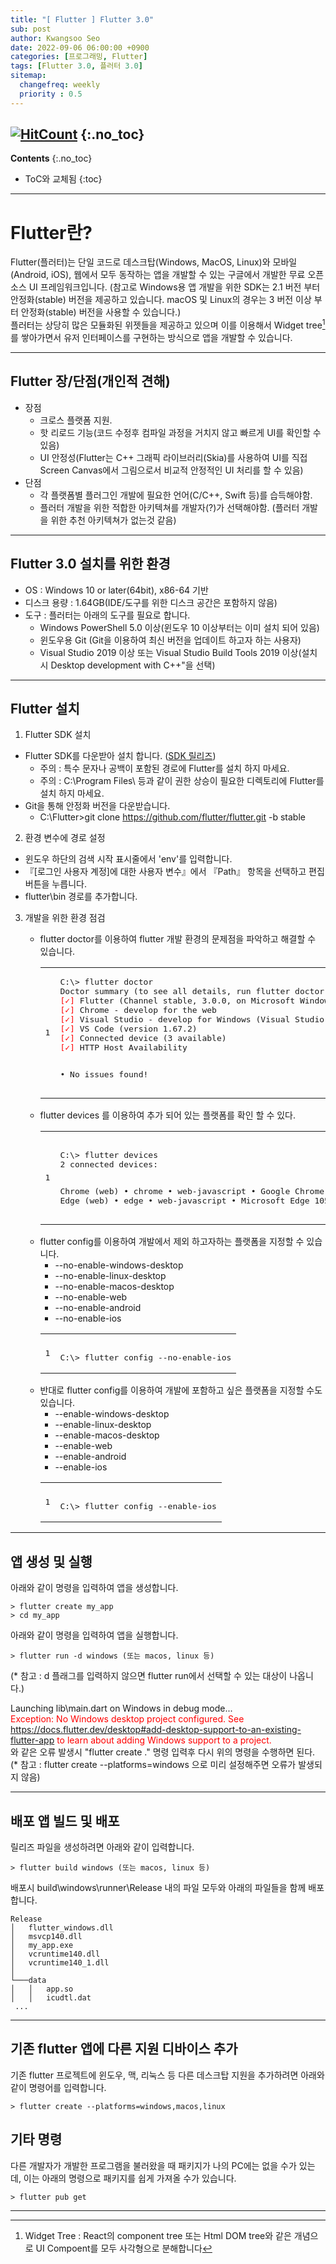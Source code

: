 ```yaml
---
title: "[ Flutter ] Flutter 3.0" 
sub: post
author: Kwangsoo Seo
date: 2022-09-06 06:00:00 +0900
categories: [프로그래밍, Flutter]
tags: [Flutter 3.0, 플러터 3.0]
sitemap:
  changefreq: weekly
  priority : 0.5
---
```

[![HitCount](https://hits.dwyl.com/MonosLab/post13.svg?style=flat-square)](http://hits.dwyl.com/MonosLab/post13)
{:.no_toc}
---
**Contents**
{:.no_toc}

* ToC와 교체됨
{:toc}  

---  
# Flutter란?   
Flutter(플러터)는 단일 코드로 데스크탑(Windows, MacOS, Linux)와 모바일(Android, iOS), 웹에서 모두 동작하는 앱을 개발할 수 있는 구글에서 개발한 무료 오픈 소스 UI 프레임워크입니다. (참고로 Windows용 앱 개발을 위한 SDK는 2.1 버전 부터 안정화(stable) 버전을 제공하고 있습니다. macOS 및 Linux의 경우는 3 버전 이상 부터 안정화(stable) 버전을 사용할 수 있습니다.)   
플러터는 상당히 많은 모듈화된 위젯들을 제공하고 있으며 이를 이용해서 Widget tree[^footnote_1]를 쌓아가면서 유저 인터페이스를 구현하는 방식으로 앱을 개발할 수 있습니다.

---   

## Flutter 장/단점(개인적 견해)
* 장점
  * 크로스 플랫폼 지원.
  * 핫 리로드 기능(코드 수정후 컴파일 과정을 거치지 않고 빠르게 UI를 확인할 수 있음)
  * UI 안정성(Flutter는 C++ 그래픽 라이브러리(Skia)를 사용하여 UI를 직접 Screen Canvas에서 그림으로서 비교적 안정적인 UI 처리를 할 수 있음)
* 단점
  * 각 플랫폼별 플러그인 개발에 필요한 언어(C/C++, Swift 등)를 습득해야함.
  * 플러터 개발을 위한 적합한 아키텍쳐를 개발자(?)가 선택해야함. (플러터 개발을 위한 추천 아키텍쳐가 없는것 같음)

---

## Flutter 3.0 설치를 위한 환경   
* OS : Windows 10 or later(64bit), x86-64 기반   
* 디스크 용량 : 1.64GB(IDE/도구를 위한 디스크 공간은 포함하지 않음)   
* 도구 : 플러터는 아래의 도구를 필요로 합니다.   
  * Windows PowerShell 5.0 이상(윈도우 10 이상부터는 이미 설치 되어 있음)   
  * 윈도우용 Git (Git을 이용하여 최신 버전을 업데이트 하고자 하는 사용자)   
  * Visual Studio 2019 이상 또는 Visual Studio Build Tools 2019 이상(설치시 Desktop development with C++"을 선택)   

---   

## Flutter 설치  
1. Flutter SDK 설치  
* Flutter SDK를 다운받아 설치 합니다. (<a href="https://docs.flutter.dev/development/tools/sdk/releases?tab=windows">SDK 릴리즈</a>)  
  * 주의 : 특수 문자나 공백이 포함된 경로에 Flutter를 설치 하지 마세요.  
  * 주의 : C:\Program Files\ 등과 같이 권한 상승이 필요한 디렉토리에 Flutter를 설치 하지 마세요.  
* Git을 통해 안정화 버전을 다운받습니다.  
  * C:\Flutter>git clone https://github.com/flutter/flutter.git -b stable  
2. 환경 변수에 경로 설정  
* 윈도우 하단의 검색 시작 표시줄에서 'env'를 입력합니다. 
* 『[로그인 사용자 계정]에 대한 사용자 변수』에서 『Path』 항목을 선택하고 편집 버튼을 누릅니다. 
* flutter\bin 경로를 추가합니다. 
3. 개발을 위한 환경 점검
<ol><ul><li>flutter doctor를 이용하여 flutter 개발 환경의 문제점을 파악하고 해결할 수 있습니다.</li>
<div class="language-plaintext highlighter-rouge">
<div class="highlight"><code><table class="rouge-table"><tbody><tr><td class="rouge-gutter gl"><pre class="lineno">1
</pre></td><td class="rouge-code"><pre>
C:\&gt; flutter doctor
Doctor summary (to see all details, run flutter doctor -v):
<span style="color:red">[✓]</span> Flutter (Channel stable, 3.0.0, on Microsoft Windows [Version 10.0.19044.1706], locale en-US)
<span style="color:red">[✓]</span> Chrome - develop for the web
<span style="color:red">[✓]</span> Visual Studio - develop for Windows (Visual Studio Professional 2022 17.2.0)
<span style="color:red">[✓]</span> VS Code (version 1.67.2)
<span style="color:red">[✓]</span> Connected device (3 available)
<span style="color:red">[✓]</span> HTTP Host Availability

• No issues found!
</pre></td></tr></tbody></table></code></div></div>
<li>flutter devices 를 이용하여 추가 되어 있는 플랫폼를 확인 할 수 있다.</li>
<div class="language-plaintext highlighter-rouge">
<div class="highlight"><code><table class="rouge-table"><tbody><tr><td class="rouge-gutter gl"><pre class="lineno">1
</pre></td><td class="rouge-code"><pre>  
C:\&gt; flutter devices
2 connected devices:

Chrome (web) • chrome • web-javascript • Google Chrome 105.0.5195.127
Edge (web)   • edge   • web-javascript • Microsoft Edge 105.0.1343.53
</pre></td></tr></tbody></table></code></div></div>

<li>flutter config를 이용하여 개발에서 제외 하고자하는 플랫폼을 지정할 수 있습니다.
<ul>
<li>--no-enable-windows-desktop</li>
<li>--no-enable-linux-desktop</li>
<li>--no-enable-macos-desktop</li>
<li>--no-enable-web</li>
<li>--no-enable-android</li>
<li>--no-enable-ios</li>
</ul></li>
<div class="language-plaintext highlighter-rouge">
<div class="highlight"><code><table class="rouge-table"><tbody><tr><td class="rouge-gutter gl"><pre class="lineno">1
</pre></td><td class="rouge-code"><pre>  
C:\&gt; flutter config --no-enable-ios
</pre></td></tr></tbody></table></code></div></div>

<li>반대로 flutter config를 이용하여 개발에 포함하고 싶은 플랫폼을 지정할 수도 있습니다.
<ul>
<li>--enable-windows-desktop</li>
<li>--enable-linux-desktop</li>
<li>--enable-macos-desktop</li>
<li>--enable-web</li>
<li>--enable-android</li>
<li>--enable-ios</li>
</ul></li>
<div class="language-plaintext highlighter-rouge">
<div class="highlight"><code><table class="rouge-table"><tbody><tr><td class="rouge-gutter gl"><pre class="lineno">1
</pre></td><td class="rouge-code"><pre>  
C:\&gt; flutter config --enable-ios
</pre></td></tr></tbody></table></code></div></div>

</ul></ol>

---   

## 앱 생성 및 실행  
아래와 같이 명령을 입력하여 앱을 생성합니다.

```   
> flutter create my_app
> cd my_app
```   
아래와 같이 명령을 입력하여 앱을 실행합니다.

```   
> flutter run -d windows (또는 macos, linux 등)
```   
(* 참고 : d 플래그를 입력하지 않으면 flutter run에서 선택할 수 있는 대상이 나옵니다.)

Launching lib\main.dart on Windows in debug mode...   
<span style="color:red">Exception: No Windows desktop project configured. See   
https://docs.flutter.dev/desktop#add-desktop-support-to-an-existing-flutter-app to learn about adding Windows support to a project.</span>   
와 같은 오류 발생시 "flutter create ." 명령 입력후 다시 위의 명령을 수행하면 된다.   
(* 참고 : flutter create --platforms=windows 으로 미리 설정해주면 오류가 발생되지 않음)

---   

## 배포 앱 빌드 및 배포   
릴리즈 파일을 생성하려면 아래와 같이 입력합니다.

```   
> flutter build windows (또는 macos, linux 등)
```   

배포시 build\windows\runner\Release 내의 파일 모두와 아래의 파일들을 함께 배포합니다.   

```   
Release
│   flutter_windows.dll
│   msvcp140.dll
│   my_app.exe
│   vcruntime140.dll
│   vcruntime140_1.dll
│
└───data
│   │   app.so
│   │   icudtl.dat  
 ...
```   

---   

## 기존 flutter 앱에 다른 지원 디바이스 추가  
기존 flutter 프로젝트에 윈도우, 맥, 리눅스 등 다른 데스크탑 지원을 추가하려면 아래와 같이 명령어를 입력합니다.

```   
> flutter create --platforms=windows,macos,linux
```   

## 기타 명령
다른 개발자가 개발한 프로그램을 불러왔을 때 패키지가 나의 PC에는 없을 수가 있는데, 이는 아래의 명령으로 패키지를 쉽게 가져올 수가 있습니다.   

```   
> flutter pub get   
```   

---  

[^footnote_1]: Widget Tree : React의 component tree 또는 Html DOM tree와 같은 개념으로 UI Compoent를 모두 사각형으로 분해합니다